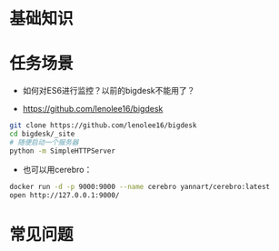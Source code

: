 # 基础知识

# 任务场景
* 如何对ES6进行监控？以前的bigdesk不能用了？
- https://github.com/lenolee16/bigdesk

```bash
git clone https://github.com/lenolee16/bigdesk
cd bigdesk/_site
# 随便启动一个服务器
python -m SimpleHTTPServer
```

- 也可以用cerebro：
```bash
docker run -d -p 9000:9000 --name cerebro yannart/cerebro:latest
open http://127.0.0.1:9000/
```

# 常见问题